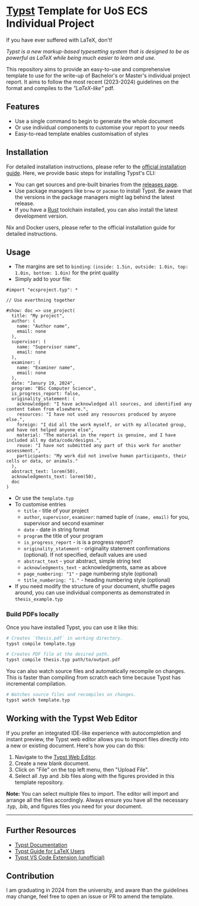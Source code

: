 # [Typst](https://typst.app/) Template for UoS ECS Individual Project

If you have ever suffered with LaTeX, don't!

_Typst is a new markup-based typesetting system that is designed to be as powerful as LaTeX while being much easier to learn and use._

This repository aims to provide an easy-to-use and comprehensive template to use for the write-up of Bachelor's or Master's individual project report.
It aims to follow the most recent (2023-2024) guidelines on the format and compiles to the _"LaTeX-like"_ pdf.

## Features
- Use a single command to begin to generate the whole document
- Or use individual components to customise your report to your needs
- Easy-to-read template enables customisation of styles

## Installation

For detailed installation instructions, please refer to the [official installation guide](https://github.com/typst/typst). Here, we provide basic steps for installing Typst's CLI:

- You can get sources and pre-built binaries from the [releases page](https://github.com/typst/typst/releases).
- Use package managers like `brew` or `pacman` to install Typst. Be aware that the versions in the package managers might lag behind the latest release.
- If you have a [Rust](https://rustup.rs/) toolchain installed, you can also install the latest development version.

Nix and Docker users, please refer to the official installation guide for detailed instructions.

## Usage
- The margins are set to `binding`: `(inside: 1.5in, outside: 1.0in, top: 1.0in, bottom: 1.0in)` for the print quality
- Simply add to your file:
```typ
#import "ecsproject.typ": *

// Use everthning together

#show: doc => use_project(
  title: "My project",
  author: (
    name: "Author name",
    email: none
  ),
  supervisor: (
    name: "Supervisor name",
    email: none
  ),
  examiner: (
    name: "Examiner name",
    email: none
  ),
  date: "Janury 19, 2024",
  program: "BSc Computer Science",
  is_progress_report: false,
  originality_statement: (
    acknowledged: "I have acknowledged all sources, and identified any content taken from elsewhere.",
    resources: "I have not used any resources produced by anyone else.",
    foreign: "I did all the work myself, or with my allocated group, and have not helped anyone else",
    material: "The material in the report is genuine, and I have included all my data/code/designs.",
    reuse: "I have not submitted any part of this work for another assessment.",
    participants: "My work did not involve human participants, their cells or data, or animals."
  ),
  abstract_text: lorem(50),
  acknowledgments_text: lorem(50),
  doc
)
```
- Or use the `template.typ`
- To customise entries
  - `title` - title of your project
  - `author`, `supervisor`, `examiner`: named tuple of `(name, email)` for you, supervisor and second examiner
  - `date` - date in string format
  - `program` the title of your program
  - `is_progress_report` - is is a progress report?
  - `originality_statement` - originality statement confirmations (optional). If not specified, default values are used
  - `abstract_text` - your abstract, simple string text
  - `acknowledgments_text` - acknowledgments, same as above
  - `page_numbering: "1"` - page numbering style (optional)
  - `title_numbering: "1."` - heading numbering style (optional)
- If you need modify the structure of your document, shuffle pages around, you can use individual components as demonstrated in `thesis_example.typ`


### Build PDFs locally 
Once you have installed Typst, you can use it like this:
```sh
# Creates `thesis.pdf` in working directory.
typst compile template.typ

# Creates PDF file at the desired path.
typst compile thesis.typ path/to/output.pdf
```

You can also watch source files and automatically recompile on changes. This is
faster than compiling from scratch each time because Typst has incremental
compilation.
```sh
# Watches source files and recompiles on changes.
typst watch template.typ
```

## Working with the Typst Web Editor

If you prefer an integrated IDE-like experience with autocompletion and instant preview, the Typst web editor allows you to import files directly into a new or existing document. Here's how you can do this:

1. Navigate to the [Typst Web Editor](https://typst.app/).
2. Create a new blank document.
3. Click on "File" on the top left menu, then "Upload File".
4. Select all .typ and .bib files along with the figures provided in this template repository.

**Note:** You can select multiple files to import. The editor will import and arrange all the files accordingly. Always ensure you have all the necessary .typ, .bib, and figures files you need for your document.


---
## Further Resources

- [Typst Documentation](https://typst.app/docs/)
- [Typst Guide for LaTeX Users](https://typst.app/docs/guides/guide-for-latex-users/)
- [Typst VS Code Extension (unofficial)](https://marketplace.visualstudio.com/items?itemName=nvarner.typst-lsp)

## Contribution
I am graduating in 2024 from the university, and aware than the guidelines may change, feel free to open an issue or PR to amend the template.